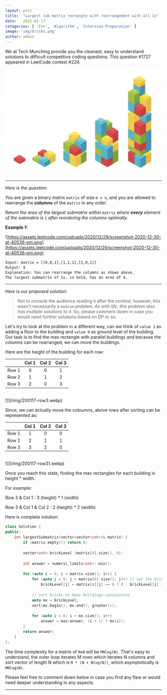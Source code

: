 ```yaml
---
layout:	post
title:	"Largest sub matrix rectangle with rearrangement with all 1s"
date:	2021-01-17
categories: [ 'C++', 'Algorithm', 'Interview Preparation' ]
image: 'img/bricks.png'
author: admin
---
```


We at Tech Munching provide you the cleanest, easy to understand solutions to difficult competitive coding questions. This question #1727 appeared in LeetCode contest #224.

![](/img/bricks.webp)

***

*Here is the question:*

You are given a binary matrix `matrix` of size `m x n`, and you are allowed to rearrange the **columns** of the `matrix` in any order.

Return *the area of the largest submatrix within* `matrix` *where **every** element of the submatrix is* `1` *after reordering the columns optimally.*

**Example 1:**

![https://assets.leetcode.com/uploads/2020/12/29/screenshot-2020-12-30-at-40536-pm.png](https://assets.leetcode.com/uploads/2020/12/29/screenshot-2020-12-30-at-40536-pm.png)

```
Input: matrix = [[0,0,1],[1,1,1],[1,0,1]]
Output: 4
Explanation: You can rearrange the columns as shown above.
The largest submatrix of 1s, in bold, has an area of 4.

```

***

*Here is our proposed solution:*

> Not to console the audience reading it after the contest, however, this wasn't necessarily a `medium` problem. *As with life, this problem also has multiple solutions to it*. So, please comment down in case you would need further solutions based on DP or so.

Let's try to look at the problem in a different way, can we think of `value 1` as adding a floor to the building and `value 0` as ground level of the building. Our task is to find the max rectangle with parallel buildings and because the columns can be rearranged, we can move the buildings.

Here are the height of the building for each row:

|       | Col 1  | Col 2  | Col 3  |
| ----- |:------:|:------:|:------:|
| Row 1 |      0 |      0 |      1 |
| Row 2 |      1 |      1 |      2 | (Previous floor adds up in coloumn 3)
| Row 3 |      2 |      0 |      3 | (Ground floor in coloumn 2 nullifies previous height) 

<br/>
![](/img/200117-row3.webp)

Since, we can actually move the coloumns, above rows after sorting can be represented as:

|       | Col 1  | Col 2  | Col 3  |
| ----- |:------:|:------:|:------:|
| Row 1 |      1 |      0 |      0 |
| Row 2 |      2 |      1 |      1 | 
| Row 3 |      3 |      2 |      0 | 

<br/>
![](/img/200117-row31.webp)

Once you reach this state, finding the max rectangles for each building is height * width. 

For example:

Row 3 & Col 1 : 3 (height) * 1 (width)

Row 3 & Col 1 & Col 2 : 2 (height) * 2 (width)

Here is complete solution:

```cpp
class Solution {
public:
    int largestSubmatrix(vector<vector<int>>& matrix) {
        if (matrix.empty()) return 0;
        
        vector<int> brickLevel (matrix[0].size(), 0);
        
        int answer = numeric_limits<int>::min();
        
        for (auto i = 0; i < matrix.size(); i++) {
            for (auto j = 0; j < matrix[0].size(); j++) // set the brick value
                brickLevel[j] = matrix[i][j] == 0 ? 0 : brickLevel[j] + 1;
            
            // sort bricks to keep buildings consecutive
            auto mx = brickLevel;
            sort(mx.begin(), mx.end(), greater());
            
            for (auto i = 0; i < mx.size(); i++)
                answer = max(answer, (i + 1) * mx[i]);
        }
        return answer;
    }
};
```

The time complexity for a matrix of `MxN` will be `MNlog(N)`. That's easy to understand, the outer loop iterates M rows which iterates N columns and sort vector of length N which is `M * (N + Nlog(N))`, which asymptotically is `MNlog(N)`.

Please feel free to comment down below in case you find any flaw or would need deeper understanding in any aspects.

***